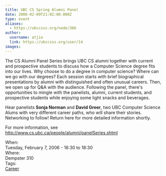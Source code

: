 ```yaml
---
title: UBC CS Spring Alumni Panel 
date: 2006-02-09T21:02:00.000Z
type: event
aliases:
  - https://ubccsss.org/node/366
author:
  username: atjia
  link: https://ubccsss.org/user/14
images:
---
```


<div class="field field-name-body field-type-text-with-summary field-label-hidden"><div class="field-items"><div class="field-item even"><p>The CS Alumni Panel Series brings UBC CS alumni together with current and prospective students to discuss how a Computer Science degree fits into our lives. Why choose to do a degree in computer science? Where can we go with our degrees? Each session starts with brief biographical presentations by alumni with distinguished and often unusual careers. Then, we open up for Q&amp;A with the audience. Following the panel, there&apos;s opportunities to mingle with the panelists, alumni, current students, and prospective students while enjoying some light snacks and beverages.</p>
<p>Hear panelists <b>Sonja Norman</b> and <b>David Greer</b>, two UBC Computer Science Alums with very different career paths, who will share their stories. Networking to follow! Return here for more detailed information shortly.</p>
<p>For more information, see <a href="http://www.cs.ubc.ca/people/alumni/panelSeries.shtml">http://www.cs.ubc.ca/people/alumni/panelSeries.shtml</a></p>
</div></div></div><div class="field field-name-field-dates field-type-datetime field-label-above"><div class="field-label">When:&#xA0;</div><div class="field-items"><div class="field-item even"><span class="date-display-single">Tuesday, February 7, 2006 - <span class="date-display-range"><span class="date-display-start">16:30</span> to <span class="date-display-end">18:30</span></span></span></div></div></div><div class="field field-name-field-location field-type-text field-label-above"><div class="field-label">Where:&#xA0;</div><div class="field-items"><div class="field-item even">Dempster 310</div></div></div>    <footer>
    <div class="field field-name-field-tags field-type-taxonomy-term-reference field-label-above"><div class="field-label">Tags:&#xA0;</div><div class="field-items"><div class="field-item even"><a href="/career">Career</a></div></div></div>      </footer>